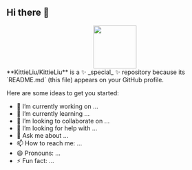 ## Hi there 👋

<div id="header" align="center">
  <img src="[https://media.giphy.com/media/WRKtGvHUZkxPqnAgxO/giphy.gif](https://media4.giphy.com/media/v1.Y2lkPTc5MGI3NjExNXZoc2VjaG1oenp6eXUxcGhxN2Q4emJpdGl3aW0xYzBwd3JobzE0NCZlcD12MV9pbnRlcm5hbF9naWZfYnlfaWQmY3Q9Zw/upeUCSCeNo4qqHlxgW/giphy.gif)" width="100" />
</div>
**KittieLiu/KittieLiu** is a ✨ _special_ ✨ repository because its `README.md` (this file) appears on your GitHub profile.

Here are some ideas to get you started:

- 🔭 I’m currently working on ...
- 🌱 I’m currently learning ...
- 👯 I’m looking to collaborate on ...
- 🤔 I’m looking for help with ...
- 💬 Ask me about ...
- 📫 How to reach me: ...
- 😄 Pronouns: ...
- ⚡ Fun fact: ...
